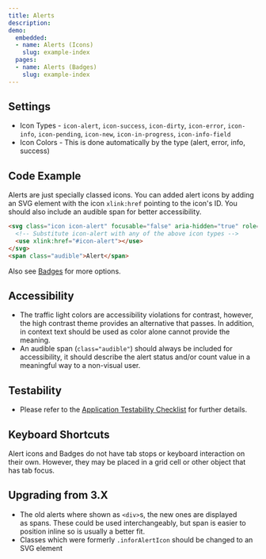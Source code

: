 ```yaml
---
title: Alerts
description:
demo:
  embedded:
  - name: Alerts (Icons)
    slug: example-index
  pages:
  - name: Alerts (Badges)
    slug: example-index
---
```


## Settings

- Icon Types - `icon-alert`, `icon-success`, `icon-dirty`, `icon-error`, `icon-info`, `icon-pending`, `icon-new`, `icon-in-progress`, `icon-info-field`
- Icon Colors - This is done automatically by the type (alert, error, info, success)

## Code Example

Alerts are just specially classed icons. You can added alert icons by adding an SVG element with the icon `xlink:href` pointing to the icon's ID. You should also include an audible span for better accessibility.

```html
<svg class="icon icon-alert" focusable="false" aria-hidden="true" role="presentation">
  <!-- Substitute icon-alert with any of the above icon types -->
  <use xlink:href="#icon-alert"></use>
</svg>
<span class="audible">Alert</span>

```

Also see [Badges](./badges) for more options.

## Accessibility

- The traffic light colors are accessibility violations for contrast, however, the high contrast theme provides an alternative that passes. In addition, in context text should be used as color alone cannot provide the meaning.
- An audible span (`class="audible"`) should always be included for accessibility, it should describe the alert status and/or count value in a meaningful way to a non-visual user.

## Testability

- Please refer to the [Application Testability Checklist](https://design.infor.com/resources/application-testability-checklist) for further details.

## Keyboard Shortcuts

Alert icons and Badges do not have tab stops or keyboard interaction on their own. However, they may be placed in a grid cell or other object that has tab focus.

## Upgrading from 3.X

- The old alerts where shown as `<div>`s, the new ones are displayed as spans. These could be used interchangeably, but span is easier to position inline so is usually a better fit.
- Classes which were formerly `.inforAlertIcon` should be changed to an SVG element

